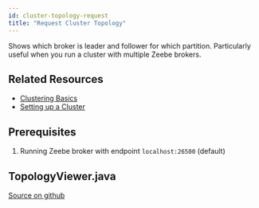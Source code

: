 ```yaml
---
id: cluster-topology-request
title: "Request Cluster Topology"
---
```


Shows which broker is leader and follower for which partition. Particularly useful when you run a cluster with multiple Zeebe brokers.

## Related Resources

* [Clustering Basics](../../basics/clustering.md)
* [Setting up a Cluster](../../operations/setting-up-a-cluster.md)

## Prerequisites

1. Running Zeebe broker with endpoint `localhost:26500` (default)

## TopologyViewer.java

[Source on github](https://github.com/zeebe-io/zeebe/tree/develop/samples/src/main/java/io/zeebe/example/cluster/TopologyViewer.java)

<!--
```java
{{#include ../../../../samples/src/main/java/io/zeebe/example/cluster/TopologyViewer.java}}
```
-->